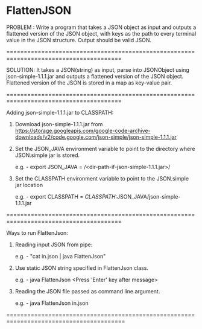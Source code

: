 # FlattenJSON
PROBLEM : Write a program that takes a JSON object as input and outputs a flattened version of the JSON object, with keys as the path to every terminal value in the JSON structure. Output should be valid JSON.

=======================================================================================

SOLUTION:
It takes a JSON(string) as input, parse into JSONObject using json-simple-1.1.1.jar and outputs a flattened version of the JSON object.
Flattened version of the JSON is stored in a map as key-value pair.

=======================================================================================

 Adding json-simple-1.1.1.jar to CLASSPATH:
 1. Download json-simple-1.1.1.jar from 
 https://storage.googleapis.com/google-code-archive-downloads/v2/code.google.com/json-simple/json-simple-1.1.1.jar
 
 2. Set the JSON_JAVA environment variable to point to the directory where JSON.simple jar is stored.
 
    e.g. - export JSON_JAVA = /<dir-path-if-json-simple-1.1.1.jar>/
    
 3. Set the CLASSPATH environment variable to point to the JSON.simple jar location
 
    e.g. - export CLASSPATH = $CLASSPATH:$JSON_JAVA/json-simple-1.1.1.jar
    
 =======================================================================================
  
 Ways to run FlattenJson:
 1. Reading input JSON from pipe:
 
    e.g. - "cat in.json | java FlattenJson"
    
 2. Use static JSON string specified in FlattenJson class.
 
    e.g. - java FlattenJson
           <Press 'Enter' key after message> 
           
 3. Reading the JSON file passed as command line argument.
 
    e.g. - java FlattenJson in.json
    
 ========================================================================================

